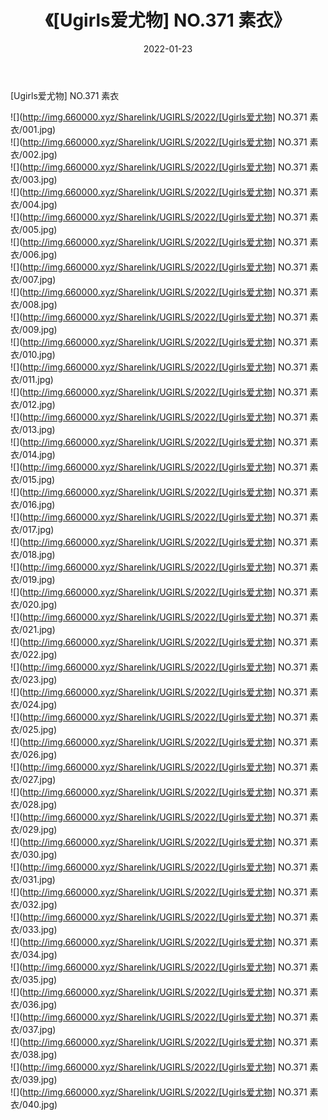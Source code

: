 ﻿---
layout: post
title:  《[Ugirls爱尤物] NO.371 素衣》
date:   2022-01-23
img: http://img.660000.xyz/Sharelink/UGIRLS/2022/[Ugirls爱尤物] NO.371 素衣/000.jpg
categories: [美女, 清纯, 唯美]
---

[Ugirls爱尤物] NO.371 素衣

 ![](http://img.660000.xyz/Sharelink/UGIRLS/2022/[Ugirls爱尤物] NO.371 素衣/001.jpg) <br>![](http://img.660000.xyz/Sharelink/UGIRLS/2022/[Ugirls爱尤物] NO.371 素衣/002.jpg) <br>![](http://img.660000.xyz/Sharelink/UGIRLS/2022/[Ugirls爱尤物] NO.371 素衣/003.jpg) <br>![](http://img.660000.xyz/Sharelink/UGIRLS/2022/[Ugirls爱尤物] NO.371 素衣/004.jpg) <br>![](http://img.660000.xyz/Sharelink/UGIRLS/2022/[Ugirls爱尤物] NO.371 素衣/005.jpg) <br>![](http://img.660000.xyz/Sharelink/UGIRLS/2022/[Ugirls爱尤物] NO.371 素衣/006.jpg) <br>![](http://img.660000.xyz/Sharelink/UGIRLS/2022/[Ugirls爱尤物] NO.371 素衣/007.jpg) <br>![](http://img.660000.xyz/Sharelink/UGIRLS/2022/[Ugirls爱尤物] NO.371 素衣/008.jpg) <br>![](http://img.660000.xyz/Sharelink/UGIRLS/2022/[Ugirls爱尤物] NO.371 素衣/009.jpg) <br>![](http://img.660000.xyz/Sharelink/UGIRLS/2022/[Ugirls爱尤物] NO.371 素衣/010.jpg) <br>![](http://img.660000.xyz/Sharelink/UGIRLS/2022/[Ugirls爱尤物] NO.371 素衣/011.jpg) <br>![](http://img.660000.xyz/Sharelink/UGIRLS/2022/[Ugirls爱尤物] NO.371 素衣/012.jpg) <br>![](http://img.660000.xyz/Sharelink/UGIRLS/2022/[Ugirls爱尤物] NO.371 素衣/013.jpg) <br>![](http://img.660000.xyz/Sharelink/UGIRLS/2022/[Ugirls爱尤物] NO.371 素衣/014.jpg) <br>![](http://img.660000.xyz/Sharelink/UGIRLS/2022/[Ugirls爱尤物] NO.371 素衣/015.jpg) <br>![](http://img.660000.xyz/Sharelink/UGIRLS/2022/[Ugirls爱尤物] NO.371 素衣/016.jpg) <br>![](http://img.660000.xyz/Sharelink/UGIRLS/2022/[Ugirls爱尤物] NO.371 素衣/017.jpg) <br>![](http://img.660000.xyz/Sharelink/UGIRLS/2022/[Ugirls爱尤物] NO.371 素衣/018.jpg) <br>![](http://img.660000.xyz/Sharelink/UGIRLS/2022/[Ugirls爱尤物] NO.371 素衣/019.jpg) <br>![](http://img.660000.xyz/Sharelink/UGIRLS/2022/[Ugirls爱尤物] NO.371 素衣/020.jpg) <br>![](http://img.660000.xyz/Sharelink/UGIRLS/2022/[Ugirls爱尤物] NO.371 素衣/021.jpg) <br>![](http://img.660000.xyz/Sharelink/UGIRLS/2022/[Ugirls爱尤物] NO.371 素衣/022.jpg) <br>![](http://img.660000.xyz/Sharelink/UGIRLS/2022/[Ugirls爱尤物] NO.371 素衣/023.jpg) <br>![](http://img.660000.xyz/Sharelink/UGIRLS/2022/[Ugirls爱尤物] NO.371 素衣/024.jpg) <br>![](http://img.660000.xyz/Sharelink/UGIRLS/2022/[Ugirls爱尤物] NO.371 素衣/025.jpg) <br>![](http://img.660000.xyz/Sharelink/UGIRLS/2022/[Ugirls爱尤物] NO.371 素衣/026.jpg) <br>![](http://img.660000.xyz/Sharelink/UGIRLS/2022/[Ugirls爱尤物] NO.371 素衣/027.jpg) <br>![](http://img.660000.xyz/Sharelink/UGIRLS/2022/[Ugirls爱尤物] NO.371 素衣/028.jpg) <br>![](http://img.660000.xyz/Sharelink/UGIRLS/2022/[Ugirls爱尤物] NO.371 素衣/029.jpg) <br>![](http://img.660000.xyz/Sharelink/UGIRLS/2022/[Ugirls爱尤物] NO.371 素衣/030.jpg) <br>![](http://img.660000.xyz/Sharelink/UGIRLS/2022/[Ugirls爱尤物] NO.371 素衣/031.jpg) <br>![](http://img.660000.xyz/Sharelink/UGIRLS/2022/[Ugirls爱尤物] NO.371 素衣/032.jpg) <br>![](http://img.660000.xyz/Sharelink/UGIRLS/2022/[Ugirls爱尤物] NO.371 素衣/033.jpg) <br>![](http://img.660000.xyz/Sharelink/UGIRLS/2022/[Ugirls爱尤物] NO.371 素衣/034.jpg) <br>![](http://img.660000.xyz/Sharelink/UGIRLS/2022/[Ugirls爱尤物] NO.371 素衣/035.jpg) <br>![](http://img.660000.xyz/Sharelink/UGIRLS/2022/[Ugirls爱尤物] NO.371 素衣/036.jpg) <br>![](http://img.660000.xyz/Sharelink/UGIRLS/2022/[Ugirls爱尤物] NO.371 素衣/037.jpg) <br>![](http://img.660000.xyz/Sharelink/UGIRLS/2022/[Ugirls爱尤物] NO.371 素衣/038.jpg) <br>![](http://img.660000.xyz/Sharelink/UGIRLS/2022/[Ugirls爱尤物] NO.371 素衣/039.jpg) <br>![](http://img.660000.xyz/Sharelink/UGIRLS/2022/[Ugirls爱尤物] NO.371 素衣/040.jpg) <br>